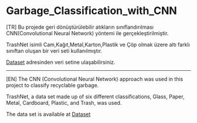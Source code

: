 # Garbage_Classification_with_CNN

[TR] Bu projede geri dönüştürülebilir atıkların sınıflandırılması CNN(Convolutional Neural Network) yöntemi ile gerçekleştirilmiştir.

TrashNet isimli Cam,Kağıt,Metal,Karton,Plastik ve Çöp olmak üzere altı farklı sınıftan oluşan bir veri seti kullanılmıştır.

[Dataset](https://www.kaggle.com/datasets/asdasdasasdas/garbage-classification) adresinden veri setine ulaşabilirsiniz.

---

[EN] The CNN (Convolutional Neural Network) approach was used in this project to classify recyclable garbage.

TrashNet, a data set made up of six different classifications, Glass, Paper, Metal, Cardboard, Plastic, and Trash, was used.

The data set is available at [Dataset](https://www.kaggle.com/datasets/asdasdasasdas/garbage-classification)
